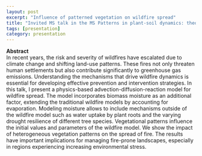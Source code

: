 ```yaml
---
layout: post
excerpt: "Influence of patterned vegetation on wildfire spread" 
title: "Invited MS talk in the MS Patterns in plant-soil dynamics: theory and applications, during the conference Dynamical Systems Applied on Biology and Natural Sciences, Naples, 21.01.2025. "
tags: [presentation]
category: presentation
---
```


<b>Abstract</b><br>
In recent years, the risk and severity of wildfires have escalated due to climatechange and shifting land-use patterns. These fires not only threaten human settlementsbut also contribute significantly to greenhouse gas emissions. Understanding the mechanismsthat drive wildfire dynamics is essential for developing effective prevention andintervention strategies.In this talk, I present a physics-based advection-diffusion-reaction model for wildfirespread. The model incorporates biomass moisture as an additional factor, extendingthe traditional wildfire models by accounting for evaporation. Modeling moisture allowsto include mechanisms outside of the wildfire model such as water uptake by plantroots and the varying drought resilience of different tree species. Vegetational patternsinfluence the initial values and parameters of the wildfire model. We show the impactof heterogeneous vegetation patterns on the spread of fire. The results have importantimplications for managing fire-prone landscapes, especially in regions experiencingincreasing environmental stress.

